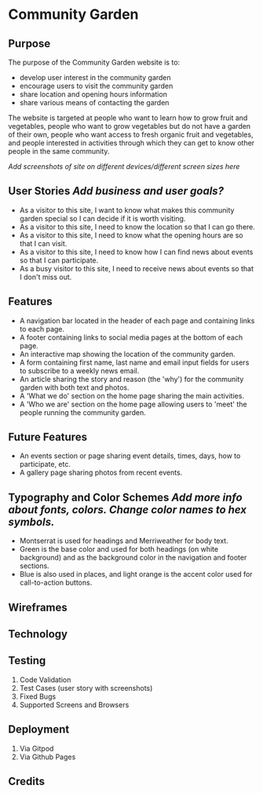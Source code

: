 # Community Garden
## Purpose
The purpose of the Community Garden website is to:
* develop user interest in the community garden
* encourage users to visit the community garden
* share location and opening hours information
* share various means of contacting the garden

The website is targeted at people who want to learn how to grow fruit and vegetables, people who want to grow vegetables but do not have a garden of their own, people who want access to fresh organic fruit and vegetables, and people interested in activities through which they can get to know other people in the same community. 

*Add screenshots of site on different devices/different screen sizes here*

## User Stories *Add business and user goals?*

* As a visitor to this site, I want to know what makes this community garden special so I can decide if it is worth visiting. 
* As a visitor to this site, I need to know the location so that I can go there.
* As a visitor to this site, I need to know what the opening hours are so that I can visit.
* As a visitor to this site, I need to know how I can find news about events so that I can participate. 
* As a busy visitor to this site, I need to receive news about events so that I don't miss out.

## Features

* A navigation bar located in the header of each page and containing links to each page. 
* A footer containing links to social media pages at the bottom of each page. 
* An interactive map showing the location of the community garden. 
* A form containing first name, last name and email input fields for users to subscribe to a weekly news email.
* An article sharing the story and reason (the 'why') for the community garden with both text and photos.
* A 'What we do' section on the home page sharing the main activities.
* A 'Who we are' section on the home page allowing users to 'meet' the people running the community garden.  

## Future Features

* An events section or page sharing event details, times, days, how to participate, etc.
* A gallery page sharing photos from recent events.

## Typography and Color Schemes *Add more info about fonts, colors. Change color names to hex symbols.*

* Montserrat is used for headings and Merriweather for body text. 
* Green is the base color and used for both headings (on white background) and as the background color in the navigation and footer sections. 
* Blue is also used in places, and light orange is the accent color used for call-to-action buttons. 

## Wireframes
## Technology
## Testing
1. Code Validation
2. Test Cases (user story with screenshots)
3. Fixed Bugs
4. Supported Screens and Browsers
## Deployment
1. Via Gitpod
2. Via Github Pages
## Credits